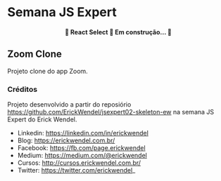 # Semana JS Expert 

<h4 align="center"> 
	🚧  React Select 🚀 Em construção...  🚧
</h4>

## Zoom Clone

Projeto clone do app Zoom.

### Créditos

Projeto desenvolvido a partir do reposiório https://github.com/ErickWendel/jsexpert02-skeleton-ew na 
semana JS Expert do Erick Wendel.

- Linkedin: https://linkedin.com/in/erickwendel
- Blog: https://erickwendel.com.br/
- Facebook: https://fb.com/page.erickwendel
- Medium: https://medium.com/@erickwendel
- Cursos: http://cursos.erickwendel.com.br/
- Twitter: https://twitter.com/erickwendel_

 
